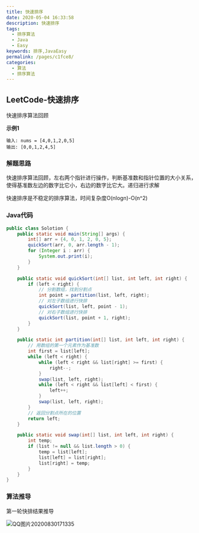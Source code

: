 ```yaml
---
title: 快速排序
date: 2020-05-04 16:33:58
description: 快速排序
tags: 
  - 排序算法
  - Java
  - Easy
keywords: 排序,JavaEasy
permalink: /pages/c1fce8/
categories: 
  - 算法
  - 排序算法
---
```


## LeetCode-快速排序

快速排序算法回顾

 <!--more-->

**示例1**

```
输入: nums = [4,0,1,2,0,5]
输出: [0,0,1,2,4,5]
```

### 解题思路

快速排序算法回顾，左右两个指针进行操作，判断基准数和指针位置的大小关系，使得基准数左边的数字比它小，右边的数字比它大。递归进行求解

快速排序是不稳定的排序算法，时间复杂度O(nlogn)-O(n^2)

### Java代码

```java
public class Solotion {
    public static void main(String[] args) {
        int[] arr = {4, 0, 1, 2, 0, 5};
        quickSort(arr, 0, arr.length - 1);
        for (Integer i : arr) {
            System.out.print(i);
        }
    }

    public static void quickSort(int[] list, int left, int right) {
        if (left < right) {
            // 分割数组，找到分割点
            int point = partition(list, left, right);
            // 对左子数组进行快排
            quickSort(list, left, point - 1);
            // 对右子数组进行快排
            quickSort(list, point + 1, right);
        }
    }

    public static int partition(int[] list, int left, int right) {
        // 用数组的第一个元素作为基准数
        int first = list[left];
        while (left < right) {
            while (left < right && list[right] >= first) {
                right--;
            }
            swap(list, left, right);
            while (left < right && list[left] < first) {
                left++;
            }
            swap(list, left, right);
        }
        // 返回分割点所在的位置
        return left;
    }

    public static void swap(int[] list, int left, int right) {
        int temp;
        if (list != null && list.length > 0) {
            temp = list[left];
            list[left] = list[right];
            list[right] = temp;
        }
    }
}
```

### 算法推导

第一轮快排结果推导

![QQ图片20200830171335](https://image-1-1257237419.cos.ap-chongqing.myqcloud.com/img/QQ%E5%9B%BE%E7%89%8720200830171335.jpg)

